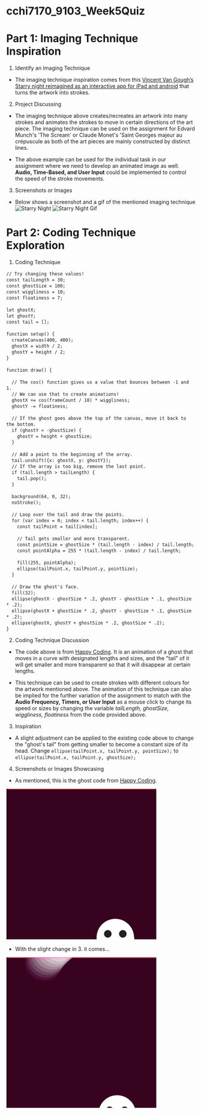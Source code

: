 # cchi7170_9103_Week5Quiz

# Part 1: Imaging Technique Inspiration

1. Identify an Imaging Technique
- The imaging technique inspiration comes from this [Vincent Van Gough’s Starry night reimagined as an interactive app for iPad and android](https://www.youtube.com/watch?v=Ph1SEFWcL58) that turns the artwork into strokes.

2. Project Discussing
- The imaging technique above creates/recreates an artwork into many strokes and animates the strokes to move in certain directions of the art piece. The imaging technique can be used on the assignment for Edvard Munch's 'The Scream' or Claude Monet's 'Saint Georges majeur au crépuscule as both of the art pieces are mainly constructed by distinct lines. 

- The above example can be used for the individual task in our assignment where we need to develop an animated image as well. **Audio, Time-Based, and User Input** could be implemented to control the speed of the stroke movements.

3. Screenshots or Images
- Below shows a screenshot and a gif of the mentioned imaging technique
![Starry Night](readmeimage/StarryNight.png)
![Starry Night Gif](readmeimage/StarryNightGif.gif)

# Part 2: Coding Technique Exploration

1. Coding Technique
```
// Try changing these values!
const tailLength = 30;
const ghostSize = 100;
const wiggliness = 10;
const floatiness = 7;

let ghostX;
let ghostY;
const tail = [];

function setup() {
  createCanvas(400, 400);
  ghostX = width / 2;
  ghostY = height / 2;
}

function draw() {

  // The cos() function gives us a value that bounces between -1 and 1.
  // We can use that to create animations!
  ghostX += cos(frameCount / 10) * wiggliness;
  ghostY -= floatiness;

  // If the ghost goes above the top of the canvas, move it back to the bottom.
  if (ghostY < -ghostSize) {
    ghostY = height + ghostSize;
  }

  // Add a point to the beginning of the array.
  tail.unshift({x: ghostX, y: ghostY});
  // If the array is too big, remove the last point.
  if (tail.length > tailLength) {
    tail.pop();
  }

  background(64, 0, 32);
  noStroke();

  // Loop over the tail and draw the points.
  for (var index = 0; index < tail.length; index++) {
    const tailPoint = tail[index];

    // Tail gets smaller and more transparent.
    const pointSize = ghostSize * (tail.length - index) / tail.length;
    const pointAlpha = 255 * (tail.length - index) / tail.length;

    fill(255, pointAlpha);
    ellipse(tailPoint.x, tailPoint.y, pointSize);
  }

  // Draw the ghost's face.
  fill(32);
  ellipse(ghostX - ghostSize * .2, ghostY - ghostSize * .1, ghostSize * .2);
  ellipse(ghostX + ghostSize * .2, ghostY - ghostSize * .1, ghostSize * .2);
  ellipse(ghostX, ghostY + ghostSize * .2, ghostSize * .2);
}
```

2. Coding Technique Discussion
- The code above is from [Happy Coding](https://happycoding.io/tutorials/p5js/animation/ghost). It is an animation of a ghost that moves in a curve with designated lengths and sizes, and the "tail" of it will get smaller and more transparent so that it will disappear at certain lengths. 

- This technique can be used to create strokes with different colours for the artwork mentioned above. The animation of this technique can also be implied for the further variation of the assignment to match with the **Audio Frequency, Timers, or User Input** as a mouse click to change its speed or sizes by changing the variable *tailLength, ghostSize, wiggliness, floatiness* from the code provided above.

3. Inspiration
- A slight adjustment can be applied to the existing code above to change the "ghost's tail" from getting smaller to become a constant size of its head. Change ```ellipse(tailPoint.x, tailPoint.y, pointSize);``` to ```ellipse(tailPoint.x, tailPoint.y, ghostSize);```

4. Screenshots or Images Showcasing
- As mentioned, this is the ghost code from [Happy Coding](https://happycoding.io/tutorials/p5js/animation/ghost).

![Ghost](readmeimage/ghost.gif)

- With the slight change in 3. it comes...

![New Ghost](readmeimage/NewGhost.gif)